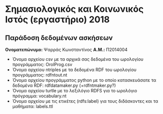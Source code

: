 # Σημασιολογικός και Κοινωνικός Ιστός (εργαστήριο) 2018
## Παράδοση δεδομένων ασκήσεων

**Ονοματεπώνυμο:** Ψαρράς Κωνσταντίνος
**Α.Μ.:** Π2014004

* Όνομα αρχείου csv με τα αρχικά σας δεδομένα του ωρολογίου προγράμματος: OrolProg.csv
* Όνομα αρχείου ntriples με τα δεδομένα RDF του ωρολογίου προγράμματος: rdfntout.nt
* Όνομα αρχείου προγράμματος python με το οποίο κατασκευάσατε τα δεδομένα RDF: rdfdatamaker.py (+rdfntmaker.py?)
* Όνομα αρχείου turtle με το λεξιλόγιο RDFS για το ωρολόγιο πρόγραμμα: vocabulary.nt
* Όνομα αρχείου με τις ετικέτες (rdfs:label) για τους διδάσκοντες και τα μαθήματα: labels.ttl
